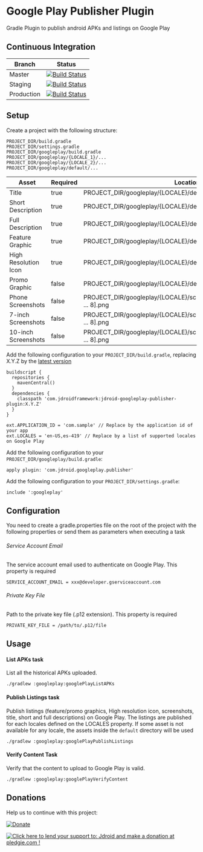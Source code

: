 # Google Play Publisher Plugin
Gradle Plugin to publish android APKs and listings on Google Play

## Continuous Integration
|Branch|Status|
| ------------- | ------------- |
|Master|[![Build Status](https://travis-ci.org/maxirosson/jdroid-googleplay-publisher-plugin.svg?branch=master)](https://travis-ci.org/maxirosson/jdroid-googleplay-publisher-plugin)|
|Staging|[![Build Status](https://api.travis-ci.org/maxirosson/jdroid-googleplay-publisher-plugin.svg?branch=staging)](https://travis-ci.org/maxirosson/jdroid-googleplay-publisher-plugin)|
|Production|[![Build Status](https://api.travis-ci.org/maxirosson/jdroid-googleplay-publisher-plugin.svg?branch=production)](https://travis-ci.org/maxirosson/jdroid-googleplay-publisher-plugin)|

## Setup

Create a project with the following structure:

    PROJECT_DIR/build.gradle
    PROJECT_DIR/settings.gradle
    PROJECT_DIR/googleplay/build.gradle
    PROJECT_DIR/googleplay/{LOCALE_1}/...
    PROJECT_DIR/googleplay/{LOCALE_2}/...
    PROJECT_DIR/googleplay/default/...
    
|Asset                |Required|Location                                                                     |
| ------------------- | ------ | ----------------------------------------------------------------------------|
|Title                |true    |PROJECT_DIR/googleplay/{LOCALE}/details/title.txt                            |
|Short Description    |true    |PROJECT_DIR/googleplay/{LOCALE}/details/shortDescription.txt                 |
|Full Description     |true    |PROJECT_DIR/googleplay/{LOCALE}/details/fullDescription.txt                  |
|Feature Graphic      |true    |PROJECT_DIR/googleplay/{LOCALE}/details/featureGraphic.png                   |
|High Resolution Icon |true    |PROJECT_DIR/googleplay/{LOCALE}/details/highResolutionIcon.png               |
|Promo Graphic        |false   |PROJECT_DIR/googleplay/{LOCALE}/details/promoGraphic.png                     |
|Phone Screenshots    |false   |PROJECT_DIR/googleplay/{LOCALE}/screenshots/phone/screenshot[1 ... 8].png    |
|7-inch Screenshots   |false   |PROJECT_DIR/googleplay/{LOCALE}/screenshots/tablet7/screenshot[1 ... 8].png  |
|10-inch Screenshots  |false   |PROJECT_DIR/googleplay/{LOCALE}/screenshots/tablet10/screenshot[1 ... 8].png |


Add the following configuration to your `PROJECT_DIR/build.gradle`, replacing X.Y.Z by the [latest version](https://github.com/maxirosson/jdroid-java-github/releases/latest)


    buildscript {
      repositories {
        mavenCentral()
      }
      dependencies {
        classpath 'com.jdroidframework:jdroid-googleplay-publisher-plugin:X.Y.Z'
      }
    }
    
    ext.APPLICATION_ID = 'com.sample' // Replace by the application id of your app
    ext.LOCALES = 'en-US,es-419' // Replace by a list of supported locales on Google Play
    
Add the following configuration to your `PROJECT_DIR/googleplay/build.gradle`:

    apply plugin: 'com.jdroid.googleplay.publisher'
    
Add the following configuration to your `PROJECT_DIR/settings.gradle`:
    
    include ':googleplay'

## Configuration

You need to create a gradle.properties file on the root of the project with the following properties or send them as parameters when executing a task

###### Service Account Email

The service account email used to authenticate on Google Play. This property is required

    SERVICE_ACCOUNT_EMAIL = xxx@developer.gserviceaccount.com
    
###### Private Key File

Path to the private key file (.p12 extension). This property is required
    
    PRIVATE_KEY_FILE = /path/to/.p12/file

## Usage

#### List APKs task

List all the historical APKs uploaded.

    ./gradlew :googleplay:googlePlayListAPKs
    
#### Publish Listings task

Publish listings (feature/promo graphics, High resolution icon, screenshots, title, short and full descriptions) on Google Play. The listings are published for each locales defined on the LOCALES property. If some asset is not available for any locale, the assets inside the `default` directory will be used

    ./gradlew :googleplay:googlePlayPublishListings

#### Verify Content Task

Verify that the content to upload to Google Play is valid.

    ./gradlew :googleplay:googlePlayVerifyContent

## Donations
Help us to continue with this project:

[![Donate](https://www.paypalobjects.com/en_US/i/btn/btn_donate_LG.gif)](https://www.paypal.com/cgi-bin/webscr?cmd=_s-xclick&hosted_button_id=2UEBTRTSCYA9L)

<a href='https://pledgie.com/campaigns/30030'><img alt='Click here to lend your support to: Jdroid and make a donation at pledgie.com !' src='https://pledgie.com/campaigns/30030.png?skin_name=chrome' border='0' ></a>
